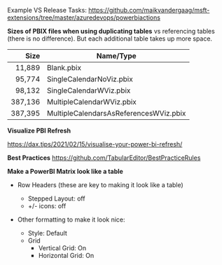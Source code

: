 Example VS Release Tasks: https://github.com/maikvandergaag/msft-extensions/tree/master/azuredevops/powerbiactions


**Sizes of PBIX files when using duplicating tables** vs referencing tables (there is no difference). But each additional table takes up more space.

|Size|Name/Type|
|---:|---|
| 11,889|Blank.pbix
| 95,774|SingleCalendarNoViz.pbix
| 98,132|SingleCalendarWViz.pbix
|387,136|MultipleCalendarWViz.pbix
|387,395|MultipleCalendarsAsReferencesWViz.pbix


**Visualize PBI Refresh**

https://dax.tips/2021/02/15/visualise-your-power-bi-refresh/

**Best Practices**
https://github.com/TabularEditor/BestPracticeRules


**Make a PowerBI Matrix look like a table**

* Row Headers (these are key to making it look like a table)
  * Stepped Layout: off 
  * +/- icons: off

* Other formatting to make it look nice:
	- Style: Default
	- Grid
      - Vertical Grid: On		  
      - Horizontal Grid: On
